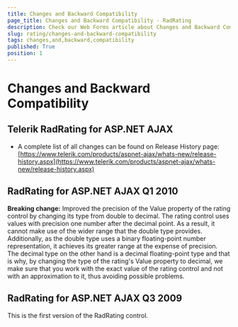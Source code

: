 ```yaml
---
title: Changes and Backward Compatibility
page_title: Changes and Backward Compatibility - RadRating
description: Check our Web Forms article about Changes and Backward Compatibility.
slug: rating/changes-and-backward-compatibility
tags: changes,and,backward,compatibility
published: True
position: 1
---
```


# Changes and Backward Compatibility

## Telerik RadRating for ASP.NET AJAX

* A complete list of all changes can be found on Release History page:[https://www.telerik.com/products/aspnet-ajax/whats-new/release-history.aspx](https://www.telerik.com/products/aspnet-ajax/whats-new/release-history.aspx)

## RadRating for ASP.NET AJAX Q1 2010

**Breaking change:** Improved the precision of the Value property of the rating control by changing its type from double to decimal. The rating control uses values with precision one number after the decimal point. As a result, it cannot make use of the wider range that the double type provides. Additionally, as the double type uses a binary floating-point number representation, it achieves its greater range at the expense of precision. The decimal type on the other hand is a decimal floating-point type and that is why, by changing the type of the rating's Value property to decimal, we make sure that you work with the exact value of the rating control and not with an approximation to it, thus avoiding possible problems.

## RadRating for ASP.NET AJAX Q3 2009

This is the first version of the RadRating control.


